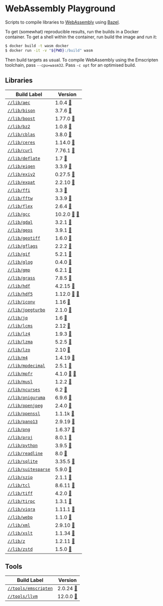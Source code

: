 # WebAssembly Playground

<!-- DO NOT EDIT README.md!

This file was auto-generated based on the template file
`cmd/write_me/write_me.tpl`. Update the template file and then re-generate
the `README.md` file by running:

$ bazel run //cmd/write_me
-->

Scripts to compile libraries to [WebAssembly] using [Bazel].

To get (somewhat) reproducible results, run the builds in a Docker container.
To get a shell within the container, run build the image and run it:

```sh
$ docker build -t wasm docker
$ docker run -it -v "${PWD}:/build" wasm
```

Then build targets as usual. To compile WebAssembly using the Emscripten
toolchain, pass `--cpu=wasm32`. Pass `-c opt` for an optimised build.

## Libraries

| Build Label | Version |
|-------------|---------|
[`//lib/aec`](https://github.com/attilaolah/wasm/blob/main/lib/aec/BUILD.bazel) | 1.0.4 [🔗](https://gitlab.dkrz.de/k202009/libaec/uploads/ea0b7d197a950b0c110da8dfdecbb71f/libaec-1.0.4.tar.gz)
[`//lib/bison`](https://github.com/attilaolah/wasm/blob/main/lib/bison/BUILD.bazel) | 3.7.6 [🔗](https://ftp.gnu.org/gnu/bison/bison-3.7.6.tar.xz)
[`//lib/boost`](https://github.com/attilaolah/wasm/blob/main/lib/boost/BUILD.bazel) | 1.77.0 [🔗](https://boostorg.jfrog.io/ui/api/v1/download?repoKey=main&path=release/1.77.0/source/boost_1_77_0.tar.gz)
[`//lib/bz2`](https://github.com/attilaolah/wasm/blob/main/lib/bz2/BUILD.bazel) | 1.0.8 [🔗](https://sourceware.org/pub/bzip2/bzip2-1.0.8.tar.gz)
[`//lib/cblas`](https://github.com/attilaolah/wasm/blob/main/lib/cblas/BUILD.bazel) | 3.8.0 [🔗](http://www.netlib.org/blas/blast-forum/cblas.tgz)
[`//lib/ceres`](https://github.com/attilaolah/wasm/blob/main/lib/ceres/BUILD.bazel) | 1.14.0 [🔗](https://github.com/ceres-solver/ceres-solver/archive/1.14.0.tar.gz)
[`//lib/curl`](https://github.com/attilaolah/wasm/blob/main/lib/curl/BUILD.bazel) | 7.76.1 [🔗](https://curl.se/download/curl-7.76.1.tar.xz)
[`//lib/deflate`](https://github.com/attilaolah/wasm/blob/main/lib/deflate/BUILD.bazel) | 1.7 [🔗](https://github.com/ebiggers/libdeflate/archive/v1.7.tar.gz)
[`//lib/eigen`](https://github.com/attilaolah/wasm/blob/main/lib/eigen/BUILD.bazel) | 3.3.9 [🔗](https://gitlab.com/libeigen/eigen/-/archive/3.3.9/eigen-3.3.9.tar.bz2)
[`//lib/exiv2`](https://github.com/attilaolah/wasm/blob/main/lib/exiv2/BUILD.bazel) | 0.27.5 [🔗](https://github.com/Exiv2/exiv2/releases/download/v0.27.5/exiv2-0.27.5-Source.tar.gz)
[`//lib/expat`](https://github.com/attilaolah/wasm/blob/main/lib/expat/BUILD.bazel) | 2.2.10 [🔗](https://github.com/libexpat/libexpat/releases/download/R_2_2_10/expat-2.2.10.tar.xz)
[`//lib/ffi`](https://github.com/attilaolah/wasm/blob/main/lib/ffi/BUILD.bazel) | 3.3 [🔗](https://github.com/libffi/libffi/releases/download/v3.3/libffi-3.3.tar.gz)
[`//lib/fftw`](https://github.com/attilaolah/wasm/blob/main/lib/fftw/BUILD.bazel) | 3.3.9 [🔗](http://www.fftw.org/fftw-3.3.9.tar.gz)
[`//lib/flex`](https://github.com/attilaolah/wasm/blob/main/lib/flex/BUILD.bazel) | 2.6.4 [🔗](https://github.com/westes/flex/releases/download/v2.6.4/flex-2.6.4.tar.gz)
[`//lib/gcc`](https://github.com/attilaolah/wasm/blob/main/lib/gcc/BUILD.bazel) | 10.2.0 [🔗](https://ftp.gnu.org/gnu/gcc/gcc-10.2.0/gcc-10.2.0.tar.xz) [🔗](https://mirror.kumi.systems/gnu/gcc/gcc-10.2.0/gcc-10.2.0.tar.xz)
[`//lib/gdal`](https://github.com/attilaolah/wasm/blob/main/lib/gdal/BUILD.bazel) | 3.2.1 [🔗](https://github.com/OSGeo/gdal/releases/download/v3.2.1/gdal-3.2.1.tar.gz)
[`//lib/geos`](https://github.com/attilaolah/wasm/blob/main/lib/geos/BUILD.bazel) | 3.9.1 [🔗](https://github.com/libgeos/geos/archive/3.9.1.tar.gz)
[`//lib/geotiff`](https://github.com/attilaolah/wasm/blob/main/lib/geotiff/BUILD.bazel) | 1.6.0 [🔗](https://github.com/OSGeo/libgeotiff/releases/download/1.6.0/libgeotiff-1.6.0.tar.gz)
[`//lib/gflags`](https://github.com/attilaolah/wasm/blob/main/lib/gflags/BUILD.bazel) | 2.2.2 [🔗](https://github.com/gflags/gflags/archive/v2.2.2.tar.gz)
[`//lib/gif`](https://github.com/attilaolah/wasm/blob/main/lib/gif/BUILD.bazel) | 5.2.1 [🔗](https://downloads.sourceforge.net/project/giflib/giflib-5.2.1.tar.gz)
[`//lib/glog`](https://github.com/attilaolah/wasm/blob/main/lib/glog/BUILD.bazel) | 0.4.0 [🔗](https://github.com/google/glog/archive/v0.4.0.tar.gz)
[`//lib/gmp`](https://github.com/attilaolah/wasm/blob/main/lib/gmp/BUILD.bazel) | 6.2.1 [🔗](https://gmplib.org/download/gmp/gmp-6.2.1.tar.xz)
[`//lib/grass`](https://github.com/attilaolah/wasm/blob/main/lib/grass/BUILD.bazel) | 7.8.5 [🔗](https://grass.osgeo.org/grass78/source/grass-7.8.5.tar.gz)
[`//lib/hdf`](https://github.com/attilaolah/wasm/blob/main/lib/hdf/BUILD.bazel) | 4.2.15 [🔗](https://support.hdfgroup.org/ftp/HDF/releases/HDF4.2.15/src/hdf-4.2.15.tar.gz)
[`//lib/hdf5`](https://github.com/attilaolah/wasm/blob/main/lib/hdf5/BUILD.bazel) | 1.12.0 [🔗](https://support.hdfgroup.org/ftp/HDF5/releases/hdf5-1.12/hdf5-1.12.0/src/hdf5-1.12.0.tar.gz) [🔗](https://hdf-wordpress-1.s3.amazonaws.com/wp-content/uploads/manual/HDF5/HDF5_1_12_0/source/hdf5-1.12.0.tar.gz)
[`//lib/iconv`](https://github.com/attilaolah/wasm/blob/main/lib/iconv/BUILD.bazel) | 1.16 [🔗](https://ftp.gnu.org/pub/gnu/libiconv/libiconv-1.16.tar.gz)
[`//lib/jpegturbo`](https://github.com/attilaolah/wasm/blob/main/lib/jpegturbo/BUILD.bazel) | 2.1.0 [🔗](https://github.com/libjpeg-turbo/libjpeg-turbo/archive/2.1.0.tar.gz)
[`//lib/jq`](https://github.com/attilaolah/wasm/blob/main/lib/jq/BUILD.bazel) | 1.6 [🔗](https://github.com/stedolan/jq/releases/download/jq-1.6/jq-1.6.tar.gz)
[`//lib/lcms`](https://github.com/attilaolah/wasm/blob/main/lib/lcms/BUILD.bazel) | 2.12 [🔗](https://downloads.sourceforge.net/project/lcms/lcms/2.12/lcms2-2.12.tar.gz)
[`//lib/lz4`](https://github.com/attilaolah/wasm/blob/main/lib/lz4/BUILD.bazel) | 1.9.3 [🔗](https://github.com/lz4/lz4/archive/v1.9.3.tar.gz)
[`//lib/lzma`](https://github.com/attilaolah/wasm/blob/main/lib/lzma/BUILD.bazel) | 5.2.5 [🔗](https://tukaani.org/xz/xz-5.2.5.tar.xz)
[`//lib/lzo`](https://github.com/attilaolah/wasm/blob/main/lib/lzo/BUILD.bazel) | 2.10 [🔗](https://www.oberhumer.com/opensource/lzo/download/lzo-2.10.tar.gz)
[`//lib/m4`](https://github.com/attilaolah/wasm/blob/main/lib/m4/BUILD.bazel) | 1.4.19 [🔗](https://ftp.gnu.org/gnu/m4/m4-1.4.19.tar.xz)
[`//lib/mpdecimal`](https://github.com/attilaolah/wasm/blob/main/lib/mpdecimal/BUILD.bazel) | 2.5.1 [🔗](https://www.bytereef.org/software/mpdecimal/releases/mpdecimal-2.5.1.tar.gz)
[`//lib/mpfr`](https://github.com/attilaolah/wasm/blob/main/lib/mpfr/BUILD.bazel) | 4.1.0 [🔗](https://www.mpfr.org/mpfr-current/mpfr-4.1.0.tar.xz) [🔗](https://ftp.gnu.org/gnu/mpfr/mpfr-4.1.0.tar.xz)
[`//lib/musl`](https://github.com/attilaolah/wasm/blob/main/lib/musl/BUILD.bazel) | 1.2.2 [🔗](https://musl.libc.org/releases/musl-1.2.2.tar.gz)
[`//lib/ncurses`](https://github.com/attilaolah/wasm/blob/main/lib/ncurses/BUILD.bazel) | 6.2 [🔗](https://ftp.gnu.org/pub/gnu/ncurses/ncurses-6.2.tar.gz)
[`//lib/oniguruma`](https://github.com/attilaolah/wasm/blob/main/lib/oniguruma/BUILD.bazel) | 6.9.6 [🔗](https://github.com/kkos/oniguruma/releases/download/v6.9.6/onig-6.9.6.tar.gz)
[`//lib/openjpeg`](https://github.com/attilaolah/wasm/blob/main/lib/openjpeg/BUILD.bazel) | 2.4.0 [🔗](https://github.com/uclouvain/openjpeg/archive/v2.4.0.tar.gz)
[`//lib/openssl`](https://github.com/attilaolah/wasm/blob/main/lib/openssl/BUILD.bazel) | 1.1.1k [🔗](https://www.openssl.org/source/openssl-1.1.1k.tar.gz)
[`//lib/pano13`](https://github.com/attilaolah/wasm/blob/main/lib/pano13/BUILD.bazel) | 2.9.19 [🔗](https://download.sourceforge.net/panotools/libpano13-2.9.19.tar.gz)
[`//lib/png`](https://github.com/attilaolah/wasm/blob/main/lib/png/BUILD.bazel) | 1.6.37 [🔗](https://downloads.sourceforge.net/libpng/libpng-1.6.37.tar.gz)
[`//lib/proj`](https://github.com/attilaolah/wasm/blob/main/lib/proj/BUILD.bazel) | 8.0.1 [🔗](https://download.osgeo.org/proj/proj-8.0.1.tar.gz)
[`//lib/python`](https://github.com/attilaolah/wasm/blob/main/lib/python/BUILD.bazel) | 3.9.5 [🔗](https://www.python.org/ftp/python/3.9.5/Python-3.9.5.tar.xz)
[`//lib/readline`](https://github.com/attilaolah/wasm/blob/main/lib/readline/BUILD.bazel) | 8.0 [🔗](https://ftp.gnu.org/gnu/readline/readline-8.0.tar.gz)
[`//lib/sqlite`](https://github.com/attilaolah/wasm/blob/main/lib/sqlite/BUILD.bazel) | 3.35.5 [🔗](https://www.sqlite.org/2021/sqlite-autoconf-3350500.tar.gz)
[`//lib/suitesparse`](https://github.com/attilaolah/wasm/blob/main/lib/suitesparse/BUILD.bazel) | 5.9.0 [🔗](https://github.com/DrTimothyAldenDavis/SuiteSparse/archive/v5.9.0.tar.gz)
[`//lib/szip`](https://github.com/attilaolah/wasm/blob/main/lib/szip/BUILD.bazel) | 2.1.1 [🔗](https://support.hdfgroup.org/ftp/lib-external/szip/2.1.1/src/szip-2.1.1.tar.gz)
[`//lib/tcl`](https://github.com/attilaolah/wasm/blob/main/lib/tcl/BUILD.bazel) | 8.6.11 [🔗](https://downloads.sourceforge.net/tcl/tcl8.6.11-src.tar.gz)
[`//lib/tiff`](https://github.com/attilaolah/wasm/blob/main/lib/tiff/BUILD.bazel) | 4.2.0 [🔗](https://download.osgeo.org/libtiff/tiff-4.2.0.tar.gz)
[`//lib/tirpc`](https://github.com/attilaolah/wasm/blob/main/lib/tirpc/BUILD.bazel) | 1.3.1 [🔗](https://downloads.sourceforge.net/project/libtirpc/libtirpc/1.3.1/libtirpc-1.3.1.tar.bz2)
[`//lib/vigra`](https://github.com/attilaolah/wasm/blob/main/lib/vigra/BUILD.bazel) | 1.11.1 [🔗](https://github.com/ukoethe/vigra/releases/download/Version-1-11-1/vigra-1.11.1-src.tar.gz)
[`//lib/webp`](https://github.com/attilaolah/wasm/blob/main/lib/webp/BUILD.bazel) | 1.1.0 [🔗](https://storage.googleapis.com/downloads.webmproject.org/releases/webp/libwebp-1.1.0.tar.gz)
[`//lib/xml`](https://github.com/attilaolah/wasm/blob/main/lib/xml/BUILD.bazel) | 2.9.10 [🔗](http://xmlsoft.org/sources/libxml2-2.9.10.tar.gz)
[`//lib/xslt`](https://github.com/attilaolah/wasm/blob/main/lib/xslt/BUILD.bazel) | 1.1.34 [🔗](http://xmlsoft.org/sources/libxslt-1.1.34.tar.gz)
[`//lib/z`](https://github.com/attilaolah/wasm/blob/main/lib/z/BUILD.bazel) | 1.2.11 [🔗](https://downloads.sourceforge.net/libpng/zlib-1.2.11.tar.gz)
[`//lib/zstd`](https://github.com/attilaolah/wasm/blob/main/lib/zstd/BUILD.bazel) | 1.5.0 [🔗](https://github.com/facebook/zstd/releases/download/v1.5.0/zstd-1.5.0.tar.gz)


## Tools

| Build Label | Version |
|-------------|---------|
[`//tools/emscripten`](https://github.com/attilaolah/wasm/blob/main/tools/emscripten/BUILD.bazel) | 2.0.24 [🔗](https://github.com/emscripten-core/emsdk/archive/2.0.24.tar.gz)
[`//tools/llvm`](https://github.com/attilaolah/wasm/blob/main/tools/llvm/BUILD.bazel) | 12.0.0 [🔗](https://github.com/llvm/llvm-project/releases/download/llvmorg-12.0.0/clang+llvm-12.0.0-x86_64-linux-gnu-ubuntu-20.04.tar.xz)


[Bazel]: https://bazel.build
[WebAssembly]: https://webassembly.org
